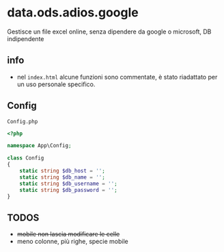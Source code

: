 # data.ods.adios.google

Gestisce un file excel online, senza dipendere da google o microsoft, DB indipendente

## info

+ nel ```index.html``` alcune funzioni sono commentate, è stato riadattato per un uso personale specifico.

## Config

```Config.php```

```php
<?php

namespace App\Config;

class Config
{
	static string $db_host = '';
	static string $db_name = '';
	static string $db_username = '';
	static string $db_password = '';
}
```

## TODOS

+ ~~mobile non lascia modificare le celle~~
+ meno colonne, più righe, specie mobile
